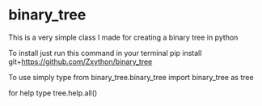 # binary_tree
This is a very simple class I made for creating a binary tree in python

To install just run this command in your terminal
pip install git+https://github.com/Zxython/binary_tree

To use simply type from 
binary_tree.binary_tree import binary_tree as tree

for help type
tree.help.all()
